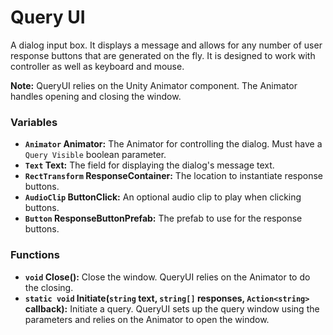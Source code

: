 # Query UI

A dialog input box. It displays a message and allows for any number of user response buttons that are generated on the fly. It is designed to work with controller as well as keyboard and mouse.

**Note:** QueryUI relies on the Unity Animator component. The Animator handles opening and closing the window.

### Variables

* **`Animator` Animator:** The Animator for controlling the dialog. Must have a `Query Visible` boolean parameter.
* **`Text` Text:** The field for displaying the dialog's message text.
* **`RectTransform` ResponseContainer:** The location to instantiate response buttons.
* **`AudioClip` ButtonClick:** An optional audio clip to play when clicking buttons.
* **`Button` ResponseButtonPrefab:** The prefab to use for the response buttons.

### Functions

* **`void` Close():** Close the window. QueryUI relies on the Animator to do the closing.
* **`static void` Initiate(`string` text, `string[]` responses, `Action<string>` callback):** Initiate a query. QueryUI sets up the query window using the parameters and relies on the Animator to open the window.